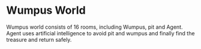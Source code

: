 # Wumpus World
 Wumpus world consists of 16 rooms, including Wumpus, pit and Agent. Agent uses artificial intelligence to avoid pit and wumpus and finally find the treasure and return safely.
